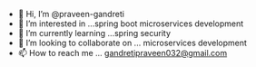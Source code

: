 - 👋 Hi, I’m @praveen-gandreti
- 👀 I’m interested in ...spring boot microservices development
- 🌱 I’m currently learning ...spring security
- 💞️ I’m looking to collaborate on ... microservices development
- 📫 How to reach me ... gandretipraveen032@gmail.com

<!---
praveen-gandreti/praveen-gandreti is a ✨ special ✨ repository because its `README.md` (this file) appears on your GitHub profile.
You can click the Preview link to take a look at your changes.
--->
